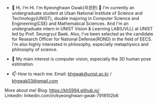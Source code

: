 - 👋 Hi, I’m Hi. I'm Kyeonghwan Gwak(곽경환) 🤗
	I'm currently an undergraduate student at Ulsan National Institute of Science and Technology(UNIST), double majoring in Computer Science and Engineering(CSE) and Mathematical Sciences.
	And I'm an undergraduate intern in UNIST Vision & Learning LAB(UVLL) at UNIST led by Prof. Seungryul Baek.
	Also, I've been selected as the candidate for Research Officer for National Defense(ROND) in the field of EECS.
	I'm also highly interested in philosophy, especially metaphysics and philosophy of science.

- 👀 My main interest is computer vision, especially the 3D human pose estimation.

- 📫 How to reach me:
	Email: khgwak@unist.ac.kr / khgwak03@gmail.com

More about me!
Blog: https://kh5994.github.io/       
LinkedIn: linkedin.com/in/kyeonghwan-gwak-7918102b6



<!---
khgwak/khgwak is a ✨ special ✨ repository because its `README.md` (this file) appears on your GitHub profile.
You can click the Preview link to take a look at your changes.
--->
